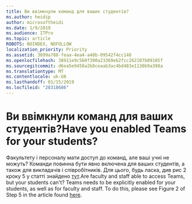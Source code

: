 ```yaml
---
title: Ви ввімкнули команд для ваших студентів?
ms.author: heidip
author: microsoftheidi
ms.date: 1/9/2019
ms.audience: ITPro
ms.topic: article
ROBOTS: NOINDEX, NOFOLLOW
localization_priority: Priority
ms.assetid: 3899a788-feaa-4ea4-a40b-09542f4cc148
ms.openlocfilehash: 38911e9c560f390a23369eb2fcc262107b09105f
ms.sourcegitcommit: d6ea5e9458a2b8ceaab3ac4bd483e1130b9a398a
ms.translationtype: MT
ms.contentlocale: uk-UA
ms.lasthandoff: 01/15/2019
ms.locfileid: "28318686"
---
```

# <a name="have-you-enabled-teams-for-your-students"></a><span data-ttu-id="b4408-102">Ви ввімкнули команд для ваших студентів?</span><span class="sxs-lookup"><span data-stu-id="b4408-102">Have you enabled Teams for your students?</span></span>

<span data-ttu-id="b4408-p101">Факультету і персоналу мати доступ до команд, але ваші учні не можуть? Команди повинна бути явно включена для ваших студентів, а також для викладачів і співробітників. Для цього, будь ласка, див рис 2 кроку 5 у статті знайдено [тут](https://docs.microsoft.com/en-us/education/get-started/enable-microsoft-teams).</span><span class="sxs-lookup"><span data-stu-id="b4408-p101">Are faculty and staff able to access Teams, but your students can't? Teams needs to be explicitly enabled for your students, as well as for faculty and staff. To do this, please see Figure 2 of Step 5 in the article found [here](https://docs.microsoft.com/en-us/education/get-started/enable-microsoft-teams).</span></span>
  

